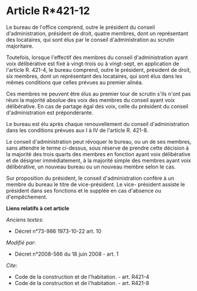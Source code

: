 # Article R*421-12

Le bureau de l'office comprend, outre le président du conseil d'administration, président de droit, quatre membres, dont un
représentant des locataires, qui sont élus par le conseil d'administration au scrutin majoritaire. 

Toutefois, lorsque l'effectif des membres du conseil d'administration ayant voix délibérative est fixé à vingt-trois ou à
vingt-sept, en application de l'article R. 421-4, le bureau comprend, outre le président, président de droit, six membres,
dont un représentant des locataires, qui sont élus dans les mêmes conditions que celles prévues au premier alinéa. 

Ces membres ne peuvent être élus au premier tour de scrutin s'ils n'ont pas réuni la majorité absolue des voix des membres du
conseil ayant voix délibérative. En cas de partage égal des voix, celle du président du conseil d'administration est
prépondérante. 

Le bureau est élu après chaque renouvellement du conseil d'administration dans les conditions prévues aux I à IV de l'article
R. 421-8. 

Le conseil d'administration peut révoquer le bureau, ou un de ses membres, sans attendre le terme ci-dessus, sous réserve de
prendre cette décision à la majorité des trois quarts des membres en fonction ayant voix délibérative et de désigner
immédiatement, à la majorité simple des membres ayant voix délibérative, un nouveau bureau ou un nouveau membre selon le
cas. 

Sur proposition du président, le conseil d'administration confère à un membre du bureau le titre de vice-président. Le vice-
président assiste le président dans ses fonctions et le supplée en cas d'absence ou d'empêchement.

**Liens relatifs à cet article**

_Anciens textes_:

  - Décret n°73-986 1973-10-22 art. 10

_Modifié par_:

  - Décret n°2008-566 du 18 juin 2008 - art. 1

_Cite_:

  - Code de la construction et de l'habitation. - art. R421-4
  - Code de la construction et de l'habitation. - art. R421-8
